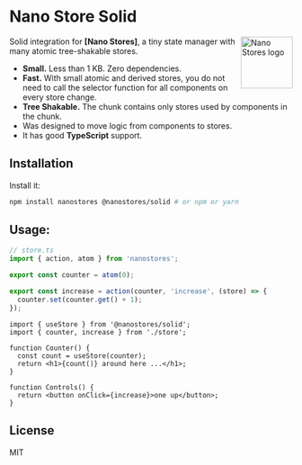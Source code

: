 # Nano Store Solid

<img align="right" width="92" height="92" title="Nano Stores logo"
     src="https://nanostores.github.io/nanostores/logo.svg">

Solid integration for **[Nano Stores]**, a tiny state manager
with many atomic tree-shakable stores.

* **Small.** Less than 1 KB. Zero dependencies.
* **Fast.** With small atomic and derived stores, you do not need to call
  the selector function for all components on every store change.
* **Tree Shakable.** The chunk contains only stores used by components
  in the chunk.
* Was designed to move logic from components to stores.
* It has good **TypeScript** support.

## Installation

Install it:

```bash
npm install nanostores @nanostores/solid # or npm or yarn
```

## Usage:

```ts
// store.ts
import { action, atom } from 'nanostores';

export const counter = atom(0);

export const increase = action(counter, 'increase', (store) => {
  counter.set(counter.get() + 1);
});
```

```tsx
import { useStore } from '@nanostores/solid';
import { counter, increase } from './store';

function Counter() {
  const count = useStore(counter);
  return <h1>{count()} around here ...</h1>;
}

function Controls() {
  return <button onClick={increase}>one up</button>;
}
```

## License

MIT
